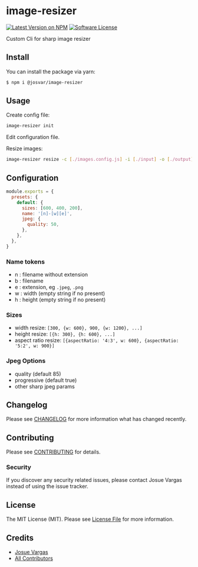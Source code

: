 # image-resizer

[![Latest Version on NPM](https://img.shields.io/npm/v/@josvar/image-resizer.svg?style=flat-square)](https://npmjs.com/package/image-resizer)
[![Software License](https://img.shields.io/badge/license-MIT-brightgreen.svg?style=flat-square)](LICENSE.md)

Custom Cli for sharp image resizer

## Install

You can install the package via yarn:

```bash
$ npm i @josvar/image-resizer
```

## Usage

Create config file:
```bash
image-resizer init
```
Edit configuration file.

Resize images:
``` bash
image-resizer resize -c [./images.config.js] -i [./input] -o [./output] -p [default]
```

## Configuration
```javascript
module.exports = {
  presets: {
    default: {
      sizes: [600, 400, 200],
      name: '[n]-[w][e]',
      jpeg: {
        quality: 50,
      },
    },
  },
}
```

### Name tokens
- n : filename without extension
- b : filename
- e : extension, eg `.jpeg`, `.png`
- w : width (empty string if no present)
- h : height (empty string if no present)

### Sizes
- width resize: `[300, {w: 600}, 900, {w: 1200}, ...]`
- height resize: `[{h: 300}, {h: 600}, ...]`
- aspect ratio resize: `[{aspectRatio: '4:3', w: 600}, {aspectRatio: '5:2', w: 900}]`

### Jpeg Options
- quality (default 85)
- progressive (default true)
- other sharp jpeg params

## Changelog

Please see [CHANGELOG](CHANGELOG.md) for more information what has changed recently.

## Contributing

Please see [CONTRIBUTING](CONTRIBUTING.md) for details.

### Security

If you discover any security related issues, please contact Josue Vargas instead of using the issue tracker.

## License

The MIT License (MIT). Please see [License File](LICENSE.md) for more information.

## Credits

- [Josue Vargas](https://github.com/josvar)
- [All Contributors](../../contributors)
